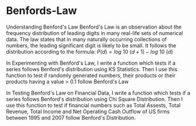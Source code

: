 # Benfords-Law
Understanding Benford's Law
Benford's Law is an observation about the frequency distribution of leading digits in many real-life sets of numerical data. The law states that in many naturally occurring collections of numbers, the leading significant digit is likely to be small. It follows the distribution according to the formula:
$P(d) = log~10~(d+1) - log~10~(d)$

In Experimenting with Benford's Law, I write a function which tests if a series follows Benford's distribution using KS Statistics. Then I use this function to test if randomly generated numbers, their products or their products having a value > 0.1 follow Benford's Law

In Testing Benford's Law on Financial Data, I write a function which tests if a series follows Benford's distribution using Chi Square Distribution. Then I use this function to test if financial numbers such as Total Assests, Total Revenue, Total Income and Net Operating Cash Outflow of US firms between 1995 and 2007 follow Benford's Distribution.
